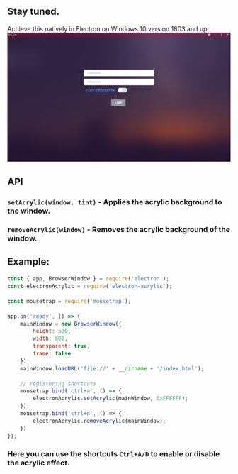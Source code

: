 ## Stay tuned.

[image]: /images/acrylic.png "Acrylic Image"

Achieve this natively in Electron on Windows 10 version 1803 and up:
![Acrylic Background][image]

## API
### `setAcrylic(window, tint)` - Applies the acrylic background to the window.
### `removeAcrylic(window)` - Removes the acrylic background of the window.

## Example: 
```javascript
const { app, BrowserWindow } = require('electron');
const electronAcrylic = require('electron-acrylic');

const mousetrap = require('mousetrap');

app.on('ready', () => {
    mainWindow = new BrowserWindow({
        height: 500,
        width: 800,
        transparent: true,
        frame: false
    });
    mainWindow.loadURL('file://' + __dirname + '/index.html');

    // registering shortcuts
    mousetrap.bind('ctrl+a', () => {
        electronAcrylic.setAcrylic(mainWindow, 0xFFFFFF);
    });
    mousetrap.bind('ctrl+d', () => {
        electronAcrylic.removeAcrylic(mainWindow);
    })
});
```
### Here you can use the shortcuts `Ctrl+A/D` to enable or disable the acrylic effect.
